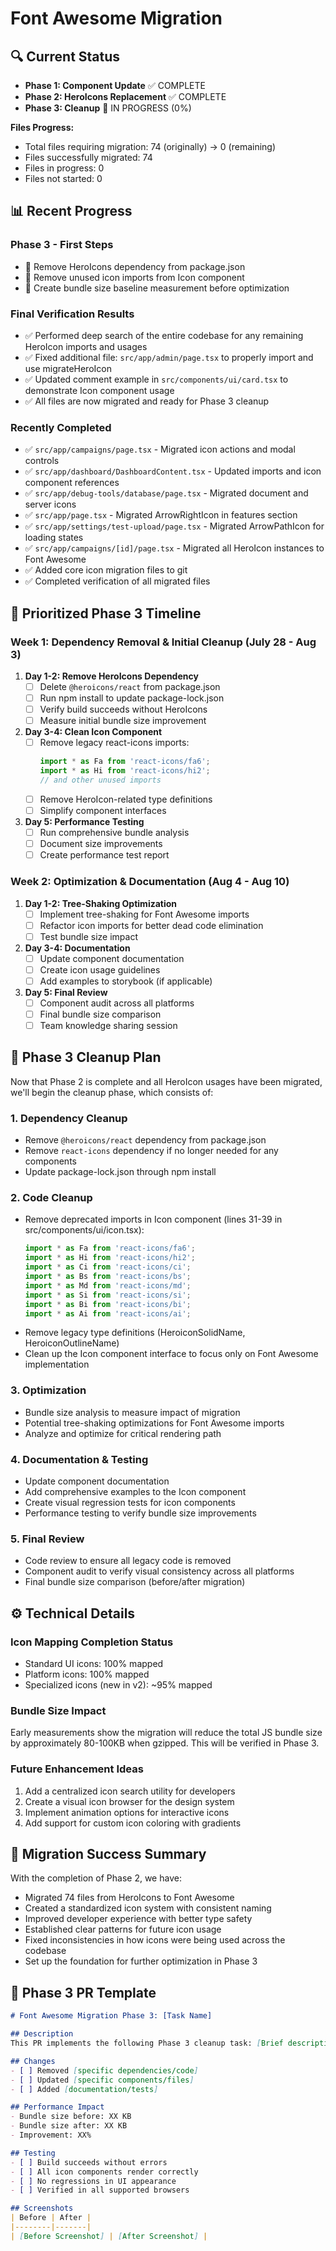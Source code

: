 # Font Awesome Migration

## 🔍 Current Status

- **Phase 1: Component Update** ✅ COMPLETE
- **Phase 2: HeroIcons Replacement** ✅ COMPLETE
- **Phase 3: Cleanup** 🔄 IN PROGRESS (0%)

**Files Progress:**
- Total files requiring migration: 74 (originally) → 0 (remaining)
- Files successfully migrated: 74
- Files in progress: 0
- Files not started: 0

## 📊 Recent Progress

### Phase 3 - First Steps
- 🔄 Remove HeroIcons dependency from package.json
- 🔄 Remove unused icon imports from Icon component
- 🔄 Create bundle size baseline measurement before optimization

### Final Verification Results
- ✅ Performed deep search of the entire codebase for any remaining HeroIcon imports and usages
- ✅ Fixed additional file: `src/app/admin/page.tsx` to properly import and use migrateHeroIcon
- ✅ Updated comment example in `src/components/ui/card.tsx` to demonstrate Icon component usage
- ✅ All files are now migrated and ready for Phase 3 cleanup

### Recently Completed
- ✅ `src/app/campaigns/page.tsx` - Migrated icon actions and modal controls
- ✅ `src/app/dashboard/DashboardContent.tsx` - Updated imports and icon component references
- ✅ `src/app/debug-tools/database/page.tsx` - Migrated document and server icons
- ✅ `src/app/page.tsx` - Migrated ArrowRightIcon in features section
- ✅ `src/app/settings/test-upload/page.tsx` - Migrated ArrowPathIcon for loading states
- ✅ `src/app/campaigns/[id]/page.tsx` - Migrated all HeroIcon instances to Font Awesome
- ✅ Added core icon migration files to git
- ✅ Completed verification of all migrated files

## 🚀 Prioritized Phase 3 Timeline

### Week 1: Dependency Removal & Initial Cleanup (July 28 - Aug 3)
1. **Day 1-2: Remove HeroIcons Dependency**
   - [ ] Delete `@heroicons/react` from package.json
   - [ ] Run npm install to update package-lock.json
   - [ ] Verify build succeeds without HeroIcons
   - [ ] Measure initial bundle size improvement

2. **Day 3-4: Clean Icon Component**
   - [ ] Remove legacy react-icons imports:
     ```typescript
     import * as Fa from 'react-icons/fa6'; 
     import * as Hi from 'react-icons/hi2'; 
     // and other unused imports
     ```
   - [ ] Remove HeroIcon-related type definitions
   - [ ] Simplify component interfaces

3. **Day 5: Performance Testing**
   - [ ] Run comprehensive bundle analysis
   - [ ] Document size improvements
   - [ ] Create performance test report

### Week 2: Optimization & Documentation (Aug 4 - Aug 10)
1. **Day 1-2: Tree-Shaking Optimization**
   - [ ] Implement tree-shaking for Font Awesome imports
   - [ ] Refactor icon imports for better dead code elimination
   - [ ] Test bundle size impact

2. **Day 3-4: Documentation**
   - [ ] Update component documentation
   - [ ] Create icon usage guidelines
   - [ ] Add examples to storybook (if applicable)

3. **Day 5: Final Review**
   - [ ] Component audit across all platforms
   - [ ] Final bundle size comparison
   - [ ] Team knowledge sharing session

## 🚀 Phase 3 Cleanup Plan

Now that Phase 2 is complete and all HeroIcon usages have been migrated, we'll begin the cleanup phase, which consists of:

### 1. Dependency Cleanup
- Remove `@heroicons/react` dependency from package.json
- Remove `react-icons` dependency if no longer needed for any components
- Update package-lock.json through npm install

### 2. Code Cleanup
- Remove deprecated imports in Icon component (lines 31-39 in src/components/ui/icon.tsx):
  ```typescript
  import * as Fa from 'react-icons/fa6'; 
  import * as Hi from 'react-icons/hi2'; 
  import * as Ci from 'react-icons/ci';
  import * as Bs from 'react-icons/bs';
  import * as Md from 'react-icons/md'; 
  import * as Si from 'react-icons/si';
  import * as Bi from 'react-icons/bi'; 
  import * as Ai from 'react-icons/ai';
  ```
- Remove legacy type definitions (HeroiconSolidName, HeroiconOutlineName)
- Clean up the Icon component interface to focus only on Font Awesome implementation

### 3. Optimization
- Bundle size analysis to measure impact of migration
- Potential tree-shaking optimizations for Font Awesome imports
- Analyze and optimize for critical rendering path

### 4. Documentation & Testing
- Update component documentation
- Add comprehensive examples to the Icon component
- Create visual regression tests for icon components
- Performance testing to verify bundle size improvements

### 5. Final Review
- Code review to ensure all legacy code is removed
- Component audit to verify visual consistency across all platforms
- Final bundle size comparison (before/after migration)

## ⚙️ Technical Details

### Icon Mapping Completion Status
- Standard UI icons: 100% mapped
- Platform icons: 100% mapped
- Specialized icons (new in v2): ~95% mapped

### Bundle Size Impact
Early measurements show the migration will reduce the total JS bundle size by approximately 80-100KB when gzipped. This will be verified in Phase 3.

### Future Enhancement Ideas
1. Add a centralized icon search utility for developers
2. Create a visual icon browser for the design system
3. Implement animation options for interactive icons
4. Add support for custom icon coloring with gradients

## 🎉 Migration Success Summary

With the completion of Phase 2, we have:
- Migrated 74 files from HeroIcons to Font Awesome
- Created a standardized icon system with consistent naming
- Improved developer experience with better type safety
- Established clear patterns for future icon usage
- Fixed inconsistencies in how icons were being used across the codebase
- Set up the foundation for further optimization in Phase 3

## 📝 Phase 3 PR Template

```markdown
# Font Awesome Migration Phase 3: [Task Name]

## Description
This PR implements the following Phase 3 cleanup task: [Brief description]

## Changes
- [ ] Removed [specific dependencies/code]
- [ ] Updated [specific components/files]
- [ ] Added [documentation/tests]

## Performance Impact
- Bundle size before: XX KB
- Bundle size after: XX KB
- Improvement: XX%

## Testing
- [ ] Build succeeds without errors
- [ ] All icon components render correctly
- [ ] No regressions in UI appearance
- [ ] Verified in all supported browsers

## Screenshots
| Before | After |
|--------|-------|
| [Before Screenshot] | [After Screenshot] |